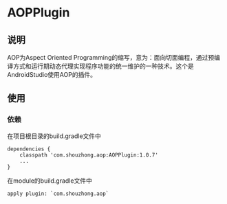 # AOPPlugin
## 说明
AOP为Aspect Oriented Programming的缩写，意为：面向切面编程，通过预编译方式和运行期动态代理实现程序功能的统一维护的一种技术。这个是AndroidStudio使用AOP的插件。
## 使用
### 依赖
在项目根目录的build.gradle文件中
```
dependencies {
    classpath 'com.shouzhong.aop:AOPPlugin:1.0.7'
    ...
}
```
在module的build.gradle文件中
```
apply plugin: `com.shouzhong.aop`
```